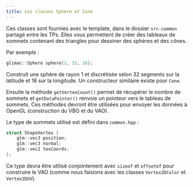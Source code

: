 ```yaml
---
title: Les classes Sphere et Cone
---
```


Ces classes sont fournies avec le template, dans le dossier `src-common` partagé entre les TPs. Elles vous permettent de créer des tableaux de sommets contenant des triangles pour dessiner des sphères et des cônes.

Par exemple :

```cpp
glimac::Sphere sphere{1, 32, 16};
```

Construit une sphère de rayon 1 et discrétisée selon 32 segments sur la latitude et 16 sur la longitude. Un constructeur similaire existe pour `Cone`.

Ensuite la méthode `getVertexCount()` permet de récupérer le nombre de sommets et `getDataPointer()` renvoie un pointeur vers le tableau de sommets. Ces méthodes devront être utilisées pour envoyer les données à OpenGL (construction du VBO et du VAO).

Le type de sommets utilisé est défini dans `common.hpp` :

```cpp
struct ShapeVertex {
    glm::vec3 position;
    glm::vec3 normal;
    glm::vec2 texCoords;
};
```

Ce type devra être utilisé conjointement avec `sizeof` et `offsetof` pour construire le VAO (comme nous faisions avec les classes `Vertex2DColor` et `Vertex2DUV`).